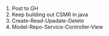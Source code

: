 1. Post to GH
3. Keep building out CSMR in java
4. Create-Read-Upadate-Delete
5. Model-Repo-Service-Controller-View